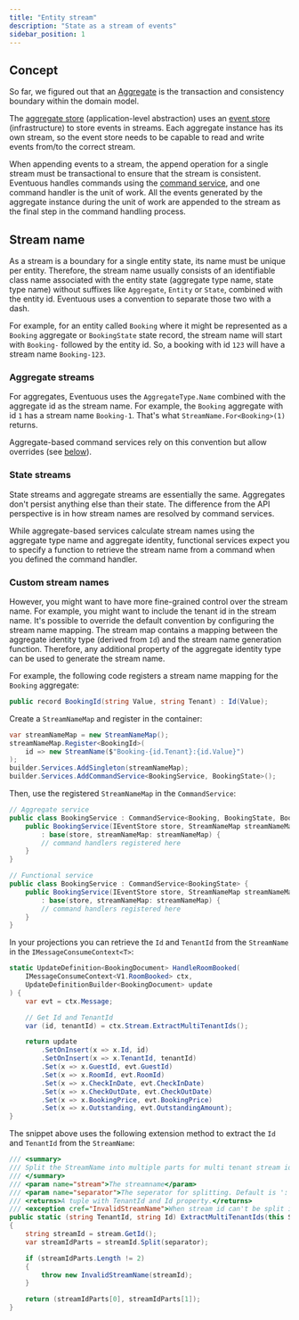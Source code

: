```yaml
---
title: "Entity stream"
description: "State as a stream of events"
sidebar_position: 1
---
```


## Concept

So far, we figured out that an [Aggregate](../domain/aggregate.md) is the transaction and consistency boundary within the domain model.

The [aggregate store](aggregate-store) (application-level abstraction) uses an [event store](event-store.md) (infrastructure) to store events in streams. Each aggregate instance has its own stream, so the event store needs to be capable to read and write events from/to the correct stream.

When appending events to a stream, the append operation for a single stream must be transactional to ensure that the stream is consistent. Eventuous handles commands using the [command service](../application/app-service.mdx), and one command handler is the unit of work. All the events generated by the aggregate instance during the unit of work are appended to the stream as the final step in the command handling process.

## Stream name

As a stream is a boundary for a single entity state, its name must be unique per entity. Therefore, the stream name usually consists of an identifiable class name associated with the entity state (aggregate type name, state type name) without suffixes like `Aggregate`, `Entity` or `State`, combined with the entity id. Eventuous uses a convention to separate those two with a dash.

For example, for an entity called `Booking` where it might be represented as a `Booking` aggregate or `BookingState` state record, the stream name will start with `Booking-` followed by the entity id. So, a booking with id `123` will have a stream name `Booking-123`.

### Aggregate streams

For aggregates, Eventuous uses the `AggregateType.Name` combined with the aggregate id as the stream name. For example, the `Booking` aggregate with id `1` has a stream name `Booking-1`. That's what `StreamName.For<Booking>(1)` returns.

Aggregate-based command services rely on this convention but allow overrides (see [below](#custom-stream-names)).

### State streams

State streams and aggregate streams are essentially the same. Aggregates don't persist anything else than their state. The difference from the API perspective is in how stream names are resolved by command services.

While aggregate-based services calculate stream names using the aggregate type name and aggregate identity, functional services expect you to specify a function to retrieve the stream name from a command when you defined the command handler.

### Custom stream names

However, you might want to have more fine-grained control over the stream name. For example, you might want to include the tenant id in the stream name. It's possible to override the default convention by configuring the stream name mapping. The stream map contains a mapping between the aggregate identity type (derived from `Id`) and the stream name generation function. Therefore, any additional property of the aggregate identity type can be used to generate the stream name.

For example, the following code registers a stream name mapping for the `Booking` aggregate:

```csharp title="BookingId.cs"
public record BookingId(string Value, string Tenant) : Id(Value);
```

Create a `StreamNameMap` and register in the container:

```csharp title="Program.cs"
var streamNameMap = new StreamNameMap();
streamNameMap.Register<BookingId>(
    id => new StreamName($"Booking-{id.Tenant}:{id.Value}") 
);
builder.Services.AddSingleton(streamNameMap);
builder.Services.AddCommandService<BookingService, BookingState>();
```

Then, use the registered `StreamNameMap` in the `CommandService`:

```csharp title="BookingService.cs"
// Aggregate service
public class BookingService : CommandService<Booking, BookingState, BookingId> {
    public BookingService(IEventStore store, StreamNameMap streamNameMap)
        : base(store, streamNameMap: streamNameMap) {
        // command handlers registered here
    }
}

// Functional service
public class BookingService : CommandService<BookingState> {
    public BookingService(IEventStore store, StreamNameMap streamNameMap)
        : base(store, streamNameMap: streamNameMap) {
        // command handlers registered here
    }
}
```

In your projections you can retrieve the `Id` and `TenantId` from the `StreamName` in the `IMessageConsumeContext<T>`:

```csharp title="BookingStateProjection.cs"
static UpdateDefinition<BookingDocument> HandleRoomBooked(
    IMessageConsumeContext<V1.RoomBooked> ctx, 
    UpdateDefinitionBuilder<BookingDocument> update
) {
    var evt = ctx.Message;

    // Get Id and TenantId
	var (id, tenantId) = ctx.Stream.ExtractMultiTenantIds();

	return update
	    .SetOnInsert(x => x.Id, id) 
	    .SetOnInsert(x => x.TenantId, tenantId)
        .Set(x => x.GuestId, evt.GuestId)
        .Set(x => x.RoomId, evt.RoomId)
        .Set(x => x.CheckInDate, evt.CheckInDate)
        .Set(x => x.CheckOutDate, evt.CheckOutDate)
        .Set(x => x.BookingPrice, evt.BookingPrice)
        .Set(x => x.Outstanding, evt.OutstandingAmount);
}
```

The snippet above uses the following extension method to extract the `Id` and `TenantId` from the `StreamName`:

```csharp title="StreamNameExtensions.cs"
/// <summary>
/// Split the StreamName into multiple parts for multi tenant stream id.
/// </summary>
/// <param name="stream">The streamname</param>
/// <param name="separator">The seperator for splitting. Default is ':'.</param>
/// <returns>A tuple with TenantId and Id property.</returns>
/// <exception cref="InvalidStreamName">When stream id can't be split in 2 sections.</exception>
public static (string TenantId, string Id) ExtractMultiTenantIds(this StreamName stream, char separator = ':')
{
    string streamId = stream.GetId();
    var streamIdParts = streamId.Split(separator);

    if (streamIdParts.Length != 2)
    {
        throw new InvalidStreamName(streamId);
    }

    return (streamIdParts[0], streamIdParts[1]);
}
```
